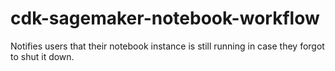 # cdk-sagemaker-notebook-workflow
Notifies users that their notebook instance is still running in case they forgot to shut it down. 
